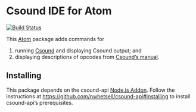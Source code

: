# Csound IDE for Atom

[![Build Status](https://travis-ci.org/nwhetsell/ide-csound.svg?branch=master)](https://travis-ci.org/nwhetsell/ide-csound)

This [Atom](https://atom.io) package adds commands for

1. running [Csound](https://en.wikipedia.org/wiki/Csound) and displaying Csound output; and
2. displaying descriptions of opcodes from [Csound’s manual](https://csound.com/docs/manual/PartReference.html).

## Installing

This package depends on the csound-api [Node.js Addon](https://nodejs.org/api/addons.html). Follow the instructions at https://github.com/nwhetsell/csound-api#installing to install csound-api’s prerequisites.
